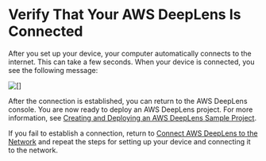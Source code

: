 # Verify That Your AWS DeepLens Is Connected<a name="deeplens-getting-started-verify-connection"></a>

After you set up your device, your computer automatically connects to the internet\. This can take a few seconds\. When your device is connected, you see the following message: 

![\[\]](http://docs.aws.amazon.com/deeplens/latest/dg/images/deeplens-device-verified.png)

After the connection is established, you can return to the AWS DeepLens console\. You are now ready to deploy an AWS DeepLens project\. For more information, see [Creating and Deploying an AWS DeepLens Sample Project](deeplens-create-deploy-sample-project.md)\. 

If you fail to establish a connection, return to [Connect AWS DeepLens to the Network](deeplens-getting-started-connect.md) and repeat the steps for setting up your device and connecting it to the network\.